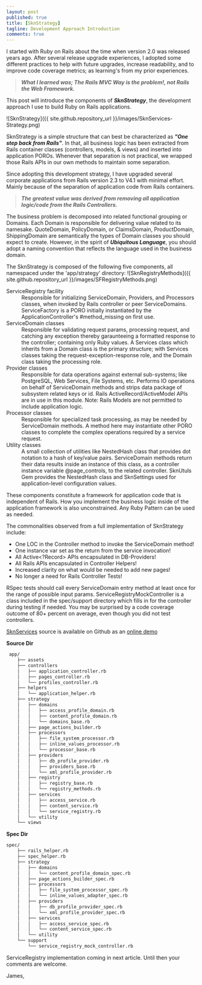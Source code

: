 ```yaml
---
layout: post
published: true
title: [SknStrategy]
tagline: Development Approach Introduction
comments: true
---
```


I started with Ruby on Rails about the time when version 2.0 was released years ago.  After several release upgrade experiences, I adopted
some different practices to help with future upgrades, increase readability, and to improve code
coverage metrics; as learning's from my prior experiences.

> **_What I learned was; The Rails MVC Way is the problem!, not Rails the Web Framework._**

This post will introduce the components of **_SknStrategy_**, the development approach I
use to build Ruby on Rails applications.

![SknStrategy]({{ site.github.repository_url }}/images/SknServices-Strategy.png)

SknStrategy is a simple structure that can best be characterized as **_"One step back from Rails"_**.   In
that, all business logic has been extracted from Rails container classes (controllers, models, & views) and
inserted into application POROs. Whenever that separation is not practical, we wrapped those Rails APIs in our
own methods to maintain some separation.

Since adopting this development strategy, I have upgraded several corporate applications from Rails
version 2.3 to V4.1 with minimal effort.  Mainly because of the separation of application code from
Rails containers.

> **_The greatest value was derived from removing all application logic/code from the Rails Controllers._**

The business problem is decomposed into related functional grouping or Domains.  Each Domain is responsible
for delivering value related to its namesake.  QuoteDomain, PolicyDomain, or ClaimsDomain, ProductDomain,
ShippingDomain are semantically the types of Domain classes you should expect to create.  However, in the spirit
of **_Ubiquitous Language_**, you should adopt a naming convention that reflects the language used in the business domain.

The SknStrategy is composed of the following five components, all  namespaced under the 'app/strategy' directory:
![SknRegistryMethods]({{ site.github.repository_url }}/images/SFRegistryMethods.png)
<dl>
<dt>ServiceRegistry facility</dt>
<dd>Responsible for initializing ServiceDomain, Providers, and Processors classes, when invoked by Rails
controller or peer ServiceDomains.  ServiceFactory is a PORO initially instantiated by the ApplicationController's
#method_missing on first use.</dd>

<dt>ServiceDomain classes</dt>
<dd>Responsible for validating request params, processing request, and catching any exception thereby garaunteeing
a formatted response to the controller; containing only Ruby values.  A Services class which inherits from a Domain
class is the primary structure; with Services classes taking the request-exception-response role, and the Domain class
taking the processing role.</dd>

<dt>Provider classes</dt>
<dd>Responsible for data operations against external sub-systems; like PostgreSQL, Web Services, File Systems, etc.
Performs IO operations on behalf of ServiceDomain methods and strips data package of subsystem related keys or id.
Rails ActiveRecord/ActiveModel APIs are in use in this module.  Note: Rails Models are not permitted to include application logic.</dd>

<dt>Processor classes</dt>
<dd>Responsible for specialized task processing, as may be needed by ServiceDomain methods.  A method here may instantiate
other PORO classes to complete the complex operations required by a service request.</dd>

<dt>Utility classes</dt>
<dd>A small collection of utilities like NestedHash class that provides dot notation to a hash of key/value pairs.
ServiceDomain methods return their data results inside an instance of this class, as a controller instance variable @page_controls,
to the related controller.  SknUtuls Gem provides the NestedHash class and SknSettings used for application-level configuration values.</dd>
</dl>

These components constitute a framework for application code that is independent of Rails.  How you implement the
business logic inside of the application framework is also unconstrained.  Any Ruby Pattern can be used as needed.

The commonalities observed from a full implementation of SknStrategy include:
* One LOC in the Controller method to invoke the ServiceDomain method!
* One instance var set as the return from the service invocation!
* All Active<?Record> APIs encapsulated in DB-Providers!
* All Rails APIs encapsulated in Controller Helpers!
* Increased clarity on what would be needed to add new pages!
* No longer a need for Rails Controller Tests!

RSpec tests should call every ServiceDomain entry method at least once for the range of possible input params.
ServiceRegistryMockController is a class included in the spec/support directory which fills in for the controller
during testing if needed.  You may be surprised by a code coverage outcome of 80+ percent on average, even though you
did not test controllers.

[SknServices](https://skoona.github.io/SknServices/) source is available on Github as an [online demo](http://vserv.skoona.net:8080/pages/help)

**Source Dir**
```bash
 app/
    ├── assets
    ├── controllers
    │   ├── application_controller.rb
    │   ├── pages_controller.rb
    │   └── profiles_controller.rb
    ├── helpers
    │   └── application_helper.rb
    ├── strategy
    │   ├── domains
    │   │   ├── access_profile_domain.rb
    │   │   ├── content_profile_domain.rb
    │   │   └── domains_base.rb
    │   ├── page_actions_builder.rb
    │   ├── processors
    │   │   ├── file_system_processor.rb
    │   │   ├── inline_values_processor.rb
    │   │   └── processor_base.rb
    │   ├── providers
    │   │   ├── db_profile_provider.rb
    │   │   ├── providers_base.rb
    │   │   └── xml_profile_provider.rb
    │   ├── registry
    │   │   ├── registry_base.rb
    │   │   └── registry_methods.rb
    │   ├── services
    │   │   ├── access_service.rb
    │   │   ├── content_service.rb
    │   │   └── service_registry.rb
    │   └── utility
    └── views
```
**Spec Dir**
```bash
spec/
    ├── rails_helper.rb
    ├── spec_helper.rb
    ├── strategy
    │   ├── domains
    │   │   └── content_profile_domain_spec.rb
    │   ├── page_actions_builder_spec.rb
    │   ├── processors
    │   │   ├── file_system_processor_spec.rb
    │   │   └── inline_values_adapter_spec.rb
    │   ├── providers
    │   │   ├── db_profile_provider_spec.rb
    │   │   └── xml_profile_provider_spec.rb
    │   ├── services
    │   │   ├── access_service_spec.rb
    │   │   └── content_service_spec.rb
    │   └── utility
    └── support
        └── service_registry_mock_controller.rb
```

ServiceRegistry implementation coming in next article.  Until then your comments are welcome.

James,


